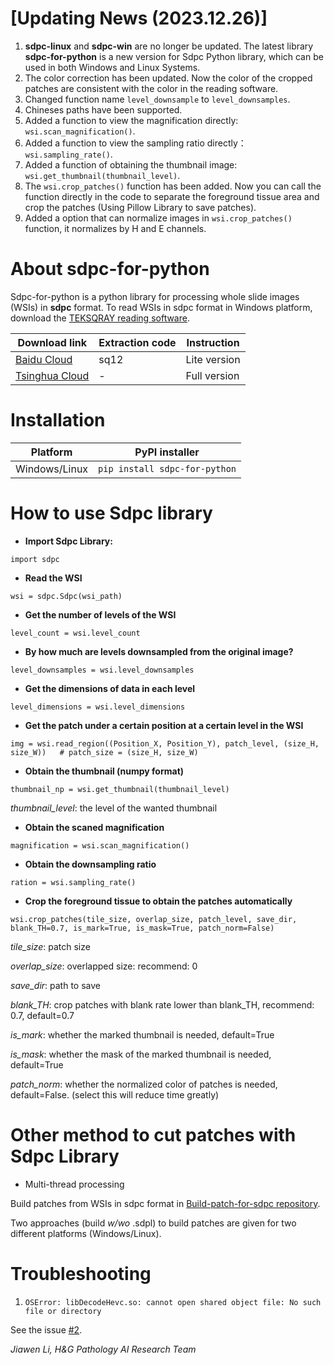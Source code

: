 # [Updating News (2023.12.26)]
1. **sdpc-linux** and **sdpc-win** are no longer be updated. The latest library **sdpc-for-python** is a new version for Sdpc Python library, which can be used in both Windows and Linux Systems.
2. The color correction has been updated. Now the color of the cropped patches are consistent with the color in the reading software.
3. Changed function name `level_downsample` to `level_downsamples`.
4. Chineses paths have been supported.
5. Added a function to view the magnification directly: `wsi.scan_magnification()`.
6. Added a function to view the sampling ratio directly：`wsi.sampling_rate()`.
7. Added a function of obtaining the thumbnail image: `wsi.get_thumbnail(thumbnail_level)`.
8. The `wsi.crop_patches()` function has been added. Now you can call the function directly in the code to separate the foreground tissue area and crop the patches (Using Pillow Library to save patches).
9. Added a option that can normalize images in `wsi.crop_patches()` function, it normalizes by H and E channels.
    
# About sdpc-for-python

Sdpc-for-python is a python library for processing whole slide images (WSIs) in **sdpc** format. To read WSIs in sdpc format in Windows platform, download the [TEKSQRAY reading software](https://www.sqray.com/yprj).

|  Download link | Extraction code | Instruction |
|  ----  | ----  | ----  |
| [Baidu Cloud](https://pan.baidu.com/s/1A4oOSlS2pCTsSRmQ_eCljQ)  | sq12 | Lite version |
| [Tsinghua Cloud](https://cloud.tsinghua.edu.cn/f/4b533c59a2b74e099d08/?dl=1) | - | Full version |

# Installation

|  Platform   |  PyPI installer |
|  ----  | ----  |
| Windows/Linux  | `pip install sdpc-for-python` |


# How to use Sdpc library

- **Import Sdpc Library:**

```
import sdpc
```

- **Read the WSI**

```
wsi = sdpc.Sdpc(wsi_path)
```

- **Get the number of levels of the WSI**

```
level_count = wsi.level_count
```

- **By how much are levels downsampled from the original image?**

```
level_downsamples = wsi.level_downsamples
```

- **Get the dimensions of data in each level**

```
level_dimensions = wsi.level_dimensions
```

- **Get the patch under a certain position at a certain level in the WSI**

```
img = wsi.read_region((Position_X, Position_Y), patch_level, (size_H, size_W))   # patch_size = (size_H, size_W)
```

- **Obtain the thumbnail (numpy format)**

```
thumbnail_np = wsi.get_thumbnail(thumbnail_level)
```
*thumbnail_level*: the level of the wanted thumbnail

- **Obtain the scaned magnification**

```
magnification = wsi.scan_magnification()
```

- **Obtain the downsampling ratio**

```
ration = wsi.sampling_rate()
```

- **Crop the foreground tissue to obtain the patches automatically**

```
wsi.crop_patches(tile_size, overlap_size, patch_level, save_dir, blank_TH=0.7, is_mark=True, is_mask=True, patch_norm=False)
```
*tile_size*: patch size

*overlap_size*: overlapped size: recommend: 0

*save_dir*: path to save

*blank_TH*: crop patches with blank rate lower than blank_TH, recommend: 0.7, default=0.7

*is_mark*: whether the marked thumbnail is needed, default=True

*is_mask*: whether the mask of the marked thumbnail is needed, default=True

*patch_norm*: whether the normalized color of patches is needed, default=False. (select this will reduce time greatly)

# Other method to cut patches with Sdpc Library

- Multi-thread processing

Build patches from WSIs in sdpc format in [Build-patch-for-sdpc repository](https://github.com/RenaoYan/Build-Patch-for-Sdpc).

Two approaches (build *w/wo* .sdpl) to build patches are given for two different platforms (Windows/Linux).


# Troubleshooting

1. `OSError: libDecodeHevc.so: cannot open shared object file: No such file or directory`

See the issue [#2](https://github.com/WonderLandxD/sdpc-for-python/issues/2).

*Jiawen Li, H&G Pathology AI Research Team*
